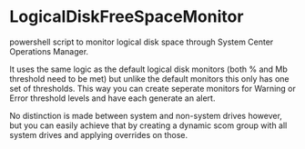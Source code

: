 # LogicalDiskFreeSpaceMonitor
powershell script to monitor logical disk space through System Center Operations Manager.

It uses the same logic as the default logical disk monitors (both % and Mb threshold need to be met) but unlike the default monitors this only has one set of thresholds. This way you can create seperate monitors for Warning or Error threshold levels and have each generate an alert. 

No distinction is made between system and non-system drives however, but you can easily achieve that by creating a dynamic scom group with all system drives and applying overrides on those.
